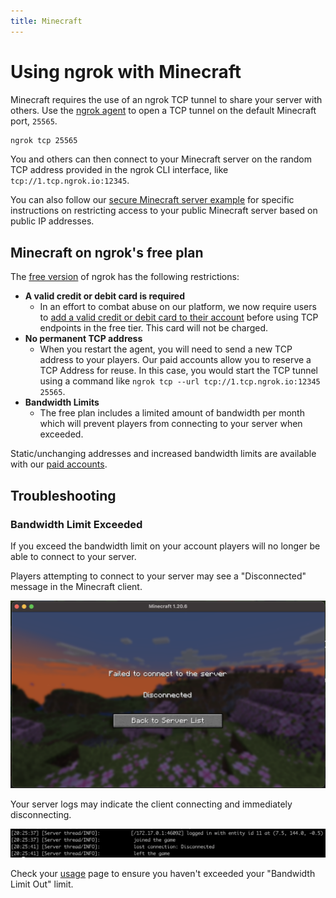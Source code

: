```yaml
---
title: Minecraft
---
```

# Using ngrok with Minecraft

Minecraft requires the use of an ngrok TCP tunnel to share your server with others. Use the [ngrok agent](/docs/agent/) to open a TCP tunnel on the default Minecraft port, `25565`.

```bash
ngrok tcp 25565
```

You and others can then connect to your Minecraft server on the random TCP address provided in the ngrok CLI interface, like `tcp://1.tcp.ngrok.io:12345`.

You can also follow our [secure Minecraft server example](/docs/universal-gateway/examples/minecraft/) for specific instructions on restricting access to your public Minecraft server based on public IP addresses.

## Minecraft on ngrok's free plan

The [free version](/docs/pricing-limits/free-plan-limits/) of ngrok has the following restrictions:

- **A valid credit or debit card is required**
  - In an effort to combat abuse on our platform, we now require users to [add a valid credit or debit card to their account](https://dashboard.ngrok.com/settings#id-verification) before using TCP endpoints in the free tier. This card will not be charged.
- **No permanent TCP address**
  - When you restart the agent, you will need to send a new TCP address to your players. Our paid accounts allow you to reserve a TCP Address for reuse. In this case, you would start the TCP tunnel using a command like `ngrok tcp --url tcp://1.tcp.ngrok.io:12345 25565`.
- **Bandwidth Limits**
  - The free plan includes a limited amount of bandwidth per month which will prevent players from connecting to your server when exceeded.

Static/unchanging addresses and increased bandwidth limits are available with our [paid accounts](https://ngrok.com/pricing).

## Troubleshooting

### Bandwidth Limit Exceeded

If you exceed the bandwidth limit on your account players will no longer be able to connect to your server.

Players attempting to connect to your server may see a "Disconnected" message in the Minecraft client.

![Minecraft Client Disconnected](/img/howto/minecraft/client_disconnected.png)

Your server logs may indicate the client connecting and immediately disconnecting.

![Minecraft Server Logs](/img/howto/minecraft/server_disconnected.png)

Check your [usage](https://dashboard.ngrok.com/usage) page to ensure you haven't exceeded your "Bandwidth Limit Out" limit.
